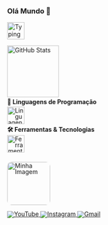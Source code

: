 <h3 align="left">Olá Mundo 👋</h3>

<p align="left">
  <img 
    src="https://readme-typing-svg.demolab.com?font=Fira+Code&pause=1000&color=00C4FF&width=380&lines=Oi,+eu+sou+Matheus+Fernandes...;Estudante+de+Ciência+da+Computação" 
    alt="Typing Animation"
    height="40"
  />
</p>

<p align="left" style="margin:0;padding:0;">
  <img 
    src="https://github-readme-stats.vercel.app/api?username=SnowDev01&show_icons=true&theme=nord&count_private=true" 
    height="120" 
    alt="GitHub Stats"
  />
</p>

<div align="left" style="margin:0;padding:0;line-height:1;">
  <h4 style="margin:4px 0;">🧠 Linguagens de Programação</h4>
  <img 
    src="https://skillicons.dev/icons?i=python,java" 
    height="40" 
    alt="Linguagens de Programação"
  />

  <h4 style="margin:6px 0;">🛠️ Ferramentas & Tecnologias</h4>
  <img 
    src="https://skillicons.dev/icons?i=bash,neovim,vscode,linux,git,github" 
    height="40" 
    alt="Ferramentas e Tecnologias"
  />

  <img 
    src="https://i.pinimg.com/1200x/ef/84/df/ef84df73c2ebf4068618a401ae3f0f1e.jpg" 
    height="100" 
    alt="Minha Imagem"
    style="border-radius:10px;margin-top:8px;"
  />
</div>

<div align="left" style="margin-top:6px;line-height:1;">
  <a href="https://www.youtube.com/@snow_dev-01" target="_blank">
    <img src="https://img.shields.io/badge/YouTube-1E90FF?style=for-the-badge&logo=youtube&logoColor=white" alt="YouTube" />
  </a>
  <a href="https://www.instagram.com/snow_dev01?igsh=azVmbDR0MWM4bWFs" target="_blank">
    <img src="https://img.shields.io/badge/Instagram-1E90FF?style=for-the-badge&logo=instagram&logoColor=white" alt="Instagram" />
  </a>
  <a href="mailto:eusoumatheusfernandes@gmail.com" target="_blank">
    <img src="https://img.shields.io/badge/Gmail-1E90FF?style=for-the-badge&logo=gmail&logoColor=white" alt="Gmail" />
  </a>
</div>
